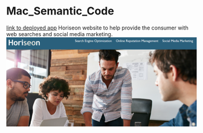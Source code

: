 # Mac_Semantic_Code
[link to deployed app](https://github.com/SirMac006/Mac_Semantic_Code.git)
Horiseon website to help  provide the consumer with web searches and social media marketing.
![screenshot of app](./Screenshot%202023-12-21%20123420.png)